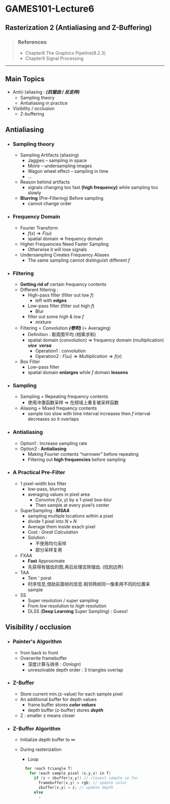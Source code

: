 # GAMES101-Lecture6
## Rasterization 2 (Antialiasing and Z-Buffering)
>### References
>* Chapter8 The Graphics Pipeline(8.2.3)
>* Chapter9 Signal Processing
***

## Main Topics
* Anti(-)aliasing : ***(抗锯齿 / 反走样)***
  * Sampling theory
  * Antialiasing in practice
* Visibility / occlusion
  * Z-buffering

## Antialiasing

* ### Sampling theory
  * Sampling Artifacts (aliasing)
    * Jaggies – sampling in space
    * Moire – undersampling images
    * Wagon wheel effect – sampling in time
    * ...
  * Reason behind artifacts
    * signals changing too fast **(high frequency)** while sampling too slowly
  * **Blurring** (Pre-Filtering) Before sampling
    * cannot change order

* ### Frequency Domain
  * Fourier Transform
    * $f(x)\Rightarrow F(\omega)$
    * spatial domain $\Rightarrow$ frequency domain
  * Higher Frequencies Need Faster Sampling
    * Otherwise it will lose signals
  * Undersampling Creates Frequency Aliases
    * The same sampling cannot distinguish different $f$

* ### Filtering
  * **Getting rid of** certain frequency contents
  * Different filtering :
    * High-pass filter (filter out low $f$)
      * left with **edges**
    * Low-pass filter (filter out high $f$)
      * Blur
    * filter out some high & low $f$
      * mixture
  * Filtering = Convolution ***(卷积)*** (= Averaging)
    * Definition : 取周围平均 (相乘求和)
    * spatial domain (convolution) $\Rightarrow$ frequency domain (multiplication) **$vice\ \ versa$**
      * Operation1 : convolution
      * Operation2 : $F(\omega)\Rightarrow Multiplication\Rightarrow f(x)$
  * Box Filter
    * Low-pass filter
    * spatial domain **enlarges** while $f$ domain **lessens** 

* ### Sampling
  * Sampling = Repeating frequency contents
    * 使用冲激函数采样 $\Rightarrow$ 在频域上重复被采样函数
  * Aliasing = Mixed frequency contents
    * sample too slow with time interval increases then $f$ interval decreases so it overlaps

* ### Antialiasing
  * Option1 : Increase sampling rate
  * Option2 : **Antialiasing**
    * Making Fourier contents “narrower” before repeating
    * Filtering out **high frequencies** before sampling

* ### A Practical Pre-Filter
  * 1 pixel-width box filter
    * low-pass, blurring
    * averaging values in pixel area
      * Convolve $f(x,y)$ by a 1-pixel box-blur 
      * Then sample at every pixel’s center
  * SuperSampling : ***MSAA***
    * sampling multiple locations within a pixel
    * divide 1 pixel into $N\times N$
    * Average them inside exach pixel
    * Cost : *Great Calculation*
    * Solution : 
      * 不使用均匀采样
      * 部分采样复用
  * FXAA
    * **Fast** Approximate
    * 先获得有锯齿的图,再后处理去除锯齿. (找到边界)
  * TAA
    * Tem ' poral
    * 时序信息,借助前面帧的信息.相邻两帧同一像素用不同的位置来sample
  * SS
    * Super resolution / super sampling
    * From *low* resolution to *high* resolution
    * DLSS (**Deep Learning** Super Sampling) : Guess!

## Visibility / occlusion

* ### Painter's Algorithm
  * from back to front
  * Overwrite framebuffer
    * 深度计算与排序 : $O(nlogn)$
    * unresolvable depth order : 3 triangles overlap

* ### Z-Buffer
  * Store current min.(z-value) for each sample pixel
  * An additional buffer for depth values
    * frame buffer stores ***color values***
    * depth buffer (z-buffer) stores ***depth***
  * Z : smaller z means closer

* ### Z-Buffer Algorithm
  * Initialize depth buffer to $\infty$
  * During rasterization
    * Loop

    ```cpp {.line-numbers}
      for (each triangle T)
        for (each sample pixel (x,y,z) in T)
          if (z < zbuffer[x,y]) // closest sample so far
            framebuffer[x,y] = rgb; // update color
            zbuffer[x,y] = z; // update depth
          else
            ;
    ```
